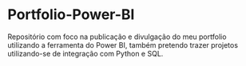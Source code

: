 # Portfolio-Power-BI
Repositório com foco na publicação e divulgação do meu portfolio utilizando a ferramenta do Power BI, também pretendo trazer projetos utilizando-se de integração com Python e SQL.
